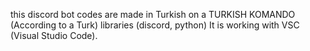 this discord bot codes are made in Turkish on a TURKISH KOMANDO (According to a Turk) libraries (discord, python) It is working with VSC (Visual Studio Code).
